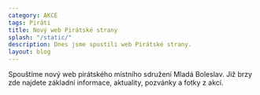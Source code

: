 ```yaml
---
category: AKCE
tags: Piráti
title: Nový web Pirátské strany 
splash: "/static/"
description: Dnes jsme spustili web Pirátské strany.
layout: blog
---
```

Spouštíme nový web pirátského místního sdružení Mladá Boleslav. Již brzy zde najdete základní informace, aktuality, pozvánky a fotky z akcí. 
